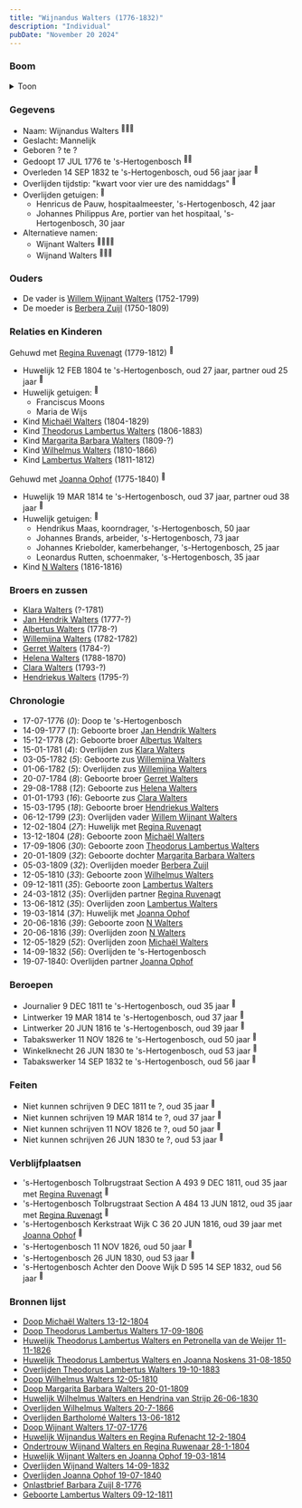 ```yaml
---
title: "Wijnandus Walters (1776-1832)"
description: "Individual"
pubDate: "November 20 2024"
---
```


### Boom
<details><summary>Toon</summary>

![test](https://www.plantuml.com/plantuml/svg/dLNTRjem6BttKtngBtg552U1a0hrXmwsLVrJVrPjqrGvYPkaE3QomofKyKHxZBtO732a9T1Qkuljp_RnEUSxEL8baUMaO4YDSZucaXGGaNYKIZ7XoObWGa8f2LTwYV8IPNb28SvbpEZYcnRZSWe5BI8grM9AbLHIKKx75BqwDMP4ANX10D0NCg7oDilZ4QTAzNe5oVd10NXeXj0UNCslKcYnO-S-PumMS9y_SS9Bk2TCdwzsW2ZuwZZOTG1s1zwmFUphqryUSygI6VJs8n9D7o9Hbepk7q08ntUV0GTj5mvV5QdHXB47mfE7M0gb8g7nwEeEV1gSwEemrDMp9P0-bVgH17vCyYTMtu_r_SF-m1juxzoFst1wTrO1S6m0jE7y-1fmrmbXJxM-K5cAbF98g3YhyVJsdscIv3oT8rwyBsZFWGqTn_4zs6LvcfLJofXurk1co13MQfaAP5vGJvYTUg9QSZ2gPQZuJoQgeO23OINXnqhWm30HT6oOm3xS3Auq5PwxYOebkckQvfp0zUGtvIGjQsokbJf14C8tofdu693h6stmHa0RjD65mq6_KjDVYQDVqn37R3tFuupy_SEQJc_RE1rx2_FgswpuTVLplkjoDuGRMkXMvMcDvJQZ8X5IYtv6gWulc_8xtQuLhC3ewDZ97iBboQqkxthli7nEP4faNXBe4nbfx4tEEZRwwvOuFRvOz9i5kCFNgQ3ZAQEisD0NRc15p580R9KC5TIgVRgTpZl4R5KB1zWkBXSUmhXvoSVQUHhYnTOECP5X8iTpaUdJUi8qICku_irOssrjlRCs3jwE0unCyxH-wjzJGlclrK76lcyNgXEDTTON0cHqNLi8wfWy5OJh8BeSP-AnTa9euy9LCBR_X_JG-C9tR6CfN0PP7Kk-lpMMBfh-jchykM7dRjXWM3kxRzkzxYNVHuRjUiAyoWZOHUY8wfzOmVu1)
</details>

### Gegevens
- Naam: Wijnandus Walters <sup><a href="../s00136/" style="text-decoration:none" title="Huwelijk Theodorus Lambertus Walters en Petronella van de Weijer 11-11-1826">:link:</a><a href="../s00168/" style="text-decoration:none" title="Doop Michaël Walters 13-12-1804">:link:</a><a href="../s00242/" style="text-decoration:none" title="Huwelijk Wijnandus Walters en Regina Rufenacht 12-2-1804">:link:</a></sup>
- Geslacht: Mannelijk
- Geboren ? te ? 
- Gedoopt 17 JUL 1776 te 's-Hertogenbosch <sup><a href="../s00164/" style="text-decoration:none" title="Doop Wijnant Walters 17-07-1776">:link:</a><a href="../s00185/" style="text-decoration:none" title="Onlastbrief Barbara Zuijl 8-1776">:link:</a></sup>
- Overleden 14 SEP 1832 te 's-Hertogenbosch, oud 56 jaar jaar <sup><a href="../s00175/" style="text-decoration:none" title="Overlijden Wijnand Walters 14-09-1832">:link:</a></sup>
- Overlijden tijdstip: "kwart voor vier ure des namiddags" <sup><a href="../s00175/" style="text-decoration:none" title="Overlijden Wijnand Walters 14-09-1832">:link:</a></sup>
- Overlijden getuigen: <sup><a href="../s00175/" style="text-decoration:none" title="Overlijden Wijnand Walters 14-09-1832">:link:</a></sup>
  - Henricus de Pauw, hospitaalmeester, \'s-Hertogenbosch, 42 jaar
  - Johannes Philippus Are, portier van het hospitaal, \'s-Hertogenbosch, 30 jaar
- Alternatieve namen:
  - Wijnant Walters <sup><a href="../s00164/" style="text-decoration:none" title="Doop Wijnant Walters 17-07-1776">:link:</a><a href="../s00163/" style="text-decoration:none" title="Huwelijk Wijnant Walters en Joanna Ophof 19-03-1814">:link:</a><a href="../s00185/" style="text-decoration:none" title="Onlastbrief Barbara Zuijl 8-1776">:link:</a><a href="../s00296/" style="text-decoration:none" title="Geboorte N Walters 20-06-1816">:link:</a></sup>
  - Wijnand Walters <sup><a href="../s00205/" style="text-decoration:none" title="Ondertrouw Wijnand Walters en Regina Ruwenaar 28-1-1804">:link:</a><a href="../s00175/" style="text-decoration:none" title="Overlijden Wijnand Walters 14-09-1832">:link:</a><a href="../s00176/" style="text-decoration:none" title="Overlijden Joanna Ophof 19-07-1840">:link:</a></sup>

### Ouders
- De vader is [Willem Wijnant Walters](../i00120/) (1752-1799)
- De moeder is [Berbera Zuijl](../i00121/) (1750-1809)

### Relaties en Kinderen

Gehuwd met [Regina Ruvenagt](../i00102/) (1779-1812) <sup><a href="../s00242/" style="text-decoration:none" title="Huwelijk Wijnandus Walters en Regina Rufenacht 12-2-1804">:link:</a></sup>
- Huwelijk 12 FEB 1804 te 's-Hertogenbosch, oud 27 jaar, partner oud 25 jaar <sup><a href="../s00242/" style="text-decoration:none" title="Huwelijk Wijnandus Walters en Regina Rufenacht 12-2-1804">:link:</a></sup>
- Huwelijk getuigen:  <sup><a href="../s00242/" style="text-decoration:none" title="Huwelijk Wijnandus Walters en Regina Rufenacht 12-2-1804">:link:</a></sup>
  - Franciscus Moons
  - Maria de Wijs
- Kind [Michaël Walters](../i00125/) (1804-1829)
- Kind [Theodorus Lambertus Walters](../i00088/) (1806-1883)
- Kind [Margarita Barbara Walters](../i00126/) (1809-?)
- Kind [Wilhelmus Walters](../i00127/) (1810-1866)
- Kind [Lambertus Walters](../i00171/) (1811-1812)

Gehuwd met [Joanna Ophof](../i00129/) (1775-1840) <sup><a href="../s00163/" style="text-decoration:none" title="Huwelijk Wijnant Walters en Joanna Ophof 19-03-1814">:link:</a></sup>
- Huwelijk 19 MAR 1814 te 's-Hertogenbosch, oud 37 jaar, partner oud 38 jaar <sup><a href="../s00163/" style="text-decoration:none" title="Huwelijk Wijnant Walters en Joanna Ophof 19-03-1814">:link:</a></sup>
- Huwelijk getuigen:  <sup><a href="../s00163/" style="text-decoration:none" title="Huwelijk Wijnant Walters en Joanna Ophof 19-03-1814">:link:</a></sup>
  - Hendrikus Maas, koorndrager, \'s-Hertogenbosch, 50 jaar
  - Johannes Brands, arbeider, \'s-Hertogenbosch, 73 jaar
  - Johannes Kriebolder, kamerbehanger, \'s-Hertogenbosch, 25 jaar
  - Leonardus Rutten, schoenmaker, \'s-Hertogenbosch, 35 jaar
- Kind [N Walters](../i00128/) (1816-1816)

### Broers en zussen
- [Klara Walters](../i00157/) (?-1781)
- [Jan Hendrik Walters](../i00160/) (1777-?)
- [Albertus Walters](../i00134/) (1778-?)
- [Willemijna Walters](../i00153/) (1782-1782)
- [Gerret Walters](../i00122/) (1784-?)
- [Helena Walters](../i00123/) (1788-1870)
- [Clara Walters](../i00135/) (1793-?)
- [Hendriekus Walters](../i00124/) (1795-?)

### Chronologie
- 17-07-1776 (<i>0</i>): Doop te 's-Hertogenbosch
- 14-09-1777 (<i>1</i>): Geboorte broer [Jan Hendrik Walters](../i00160/)
- 15-12-1778 (<i>2</i>): Geboorte broer [Albertus Walters](../i00134/)
- 15-01-1781 (<i>4</i>): Overlijden zus [Klara Walters](../i00157/)
- 03-05-1782 (<i>5</i>): Geboorte zus [Willemijna Walters](../i00153/)
- 01-06-1782 (<i>5</i>): Overlijden zus [Willemijna Walters](../i00153/)
- 20-07-1784 (<i>8</i>): Geboorte broer [Gerret Walters](../i00122/)
- 29-08-1788 (<i>12</i>): Geboorte zus [Helena Walters](../i00123/)
- 01-01-1793 (<i>16</i>): Geboorte zus [Clara Walters](../i00135/)
- 15-03-1795 (<i>18</i>): Geboorte broer [Hendriekus Walters](../i00124/)
- 06-12-1799 (<i>23</i>): Overlijden vader [Willem Wijnant Walters](../i00120/)
- 12-02-1804 (<i>27</i>): Huwelijk met [Regina Ruvenagt](../i00102/)
- 13-12-1804 (<i>28</i>): Geboorte zoon [Michaël Walters](../i00125/)
- 17-09-1806 (<i>30</i>): Geboorte zoon [Theodorus Lambertus Walters](../i00088/)
- 20-01-1809 (<i>32</i>): Geboorte dochter [Margarita Barbara Walters](../i00126/)
- 05-03-1809 (<i>32</i>): Overlijden moeder [Berbera Zuijl](../i00121/)
- 12-05-1810 (<i>33</i>): Geboorte zoon [Wilhelmus Walters](../i00127/)
- 09-12-1811 (<i>35</i>): Geboorte zoon [Lambertus Walters](../i00171/)
- 24-03-1812 (<i>35</i>): Overlijden partner [Regina Ruvenagt](../i00102/)
- 13-06-1812 (<i>35</i>): Overlijden zoon [Lambertus Walters](../i00171/)
- 19-03-1814 (<i>37</i>): Huwelijk met [Joanna Ophof](../i00129/)
- 20-06-1816 (<i>39</i>): Geboorte zoon [N Walters](../i00128/)
- 20-06-1816 (<i>39</i>): Overlijden zoon [N Walters](../i00128/)
- 12-05-1829 (<i>52</i>): Overlijden zoon [Michaël Walters](../i00125/)
- 14-09-1832 (<i>56</i>): Overlijden te 's-Hertogenbosch
- 19-07-1840: Overlijden partner [Joanna Ophof](../i00129/)

### Beroepen
- Journalier 9 DEC 1811 te 's-Hertogenbosch, oud 35 jaar <sup><a href="../s00294/" style="text-decoration:none" title="Geboorte Lambertus Walters 09-12-1811">:link:</a></sup>
- Lintwerker 19 MAR 1814 te 's-Hertogenbosch, oud 37 jaar <sup><a href="../s00163/" style="text-decoration:none" title="Huwelijk Wijnant Walters en Joanna Ophof 19-03-1814">:link:</a></sup>
- Lintwerker 20 JUN 1816 te 's-Hertogenbosch, oud 39 jaar <sup><a href="../s00296/" style="text-decoration:none" title="Geboorte N Walters 20-06-1816">:link:</a></sup>
- Tabakswerker 11 NOV 1826 te 's-Hertogenbosch, oud 50 jaar <sup><a href="../s00136/" style="text-decoration:none" title="Huwelijk Theodorus Lambertus Walters en Petronella van de Weijer 11-11-1826">:link:</a></sup>
- Winkelknecht 26 JUN 1830 te 's-Hertogenbosch, oud 53 jaar <sup><a href="../s00173/" style="text-decoration:none" title="Huwelijk Wilhelmus Walters en Hendrina van Strijp 26-06-1830">:link:</a></sup>
- Tabakswerker 14 SEP 1832 te 's-Hertogenbosch, oud 56 jaar <sup><a href="../s00175/" style="text-decoration:none" title="Overlijden Wijnand Walters 14-09-1832">:link:</a></sup>

### Feiten
- Niet kunnen schrijven 9 DEC 1811 te ?, oud 35 jaar <sup><a href="../s00294/" style="text-decoration:none" title="Geboorte Lambertus Walters 09-12-1811">:link:</a></sup>
- Niet kunnen schrijven 19 MAR 1814 te ?, oud 37 jaar <sup><a href="../s00163/" style="text-decoration:none" title="Huwelijk Wijnant Walters en Joanna Ophof 19-03-1814">:link:</a></sup>
- Niet kunnen schrijven 11 NOV 1826 te ?, oud 50 jaar <sup><a href="../s00136/" style="text-decoration:none" title="Huwelijk Theodorus Lambertus Walters en Petronella van de Weijer 11-11-1826">:link:</a></sup>
- Niet kunnen schrijven 26 JUN 1830 te ?, oud 53 jaar <sup><a href="../s00173/" style="text-decoration:none" title="Huwelijk Wilhelmus Walters en Hendrina van Strijp 26-06-1830">:link:</a></sup>

### Verblijfplaatsen
- 's-Hertogenbosch Tolbrugstraat Section A 493 9 DEC 1811, oud 35 jaar met [Regina Ruvenagt](../i00102/) <sup><a href="../s00294/" style="text-decoration:none" title="Geboorte Lambertus Walters 09-12-1811">:link:</a></sup>
- 's-Hertogenbosch Tolbrugstraat Section A 484 13 JUN 1812, oud 35 jaar met [Regina Ruvenagt](../i00102/) <sup><a href="../s00172/" style="text-decoration:none" title="Overlijden Bartholomé Walters 13-06-1812">:link:</a></sup>
- 's-Hertogenbosch Kerkstraat Wijk C 36 20 JUN 1816, oud 39 jaar met [Joanna Ophof](../i00129/) <sup><a href="../s00296/" style="text-decoration:none" title="Geboorte N Walters 20-06-1816">:link:</a></sup>
- 's-Hertogenbosch  11 NOV 1826, oud 50 jaar  <sup><a href="../s00136/" style="text-decoration:none" title="Huwelijk Theodorus Lambertus Walters en Petronella van de Weijer 11-11-1826">:link:</a></sup>
- 's-Hertogenbosch  26 JUN 1830, oud 53 jaar  <sup><a href="../s00173/" style="text-decoration:none" title="Huwelijk Wilhelmus Walters en Hendrina van Strijp 26-06-1830">:link:</a></sup>
- 's-Hertogenbosch Achter den Doove Wijk D 595 14 SEP 1832, oud 56 jaar  <sup><a href="../s00175/" style="text-decoration:none" title="Overlijden Wijnand Walters 14-09-1832">:link:</a></sup>

### Bronnen lijst
- [Doop Michaël Walters 13-12-1804](../s00168/)
- [Doop Theodorus Lambertus Walters 17-09-1806](../s00229/)
- [Huwelijk Theodorus Lambertus Walters en Petronella van de Weijer 11-11-1826](../s00136/)
- [Huwelijk Theodorus Lambertus Walters en Joanna Noskens 31-08-1850](../s00147/)
- [Overlijden Theodorus Lambertus Walters 19-10-1883](../s00156/)
- [Doop Wilhelmus Walters 12-05-1810](../s00170/)
- [Doop Margarita Barbara Walters 20-01-1809](../s00169/)
- [Huwelijk Wilhelmus Walters en Hendrina van Strijp 26-06-1830](../s00173/)
- [Overlijden Wilhelmus Walters 20-7-1866](../s00231/)
- [Overlijden Bartholomé Walters 13-06-1812](../s00172/)
- [Doop Wijnant Walters 17-07-1776](../s00164/)
- [Huwelijk Wijnandus Walters en Regina Rufenacht 12-2-1804](../s00242/)
- [Ondertrouw Wijnand Walters en Regina Ruwenaar 28-1-1804](../s00205/)
- [Huwelijk Wijnant Walters en Joanna Ophof 19-03-1814](../s00163/)
- [Overlijden Wijnand Walters 14-09-1832](../s00175/)
- [Overlijden Joanna Ophof 19-07-1840](../s00176/)
- [Onlastbrief Barbara Zuijl 8-1776](../s00185/)
- [Geboorte Lambertus Walters 09-12-1811](../s00294/)